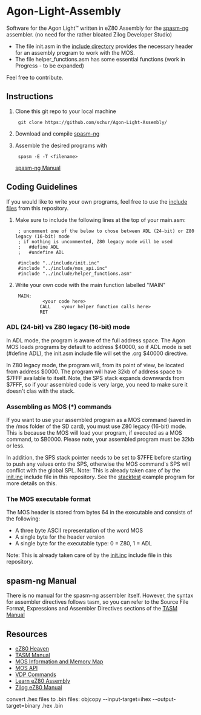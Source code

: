 # Agon-Light-Assembly
Software for the Agon Light™ written in eZ80 Assembly for the [spasm-ng](https://github.com/alberthdev/spasm-ng) assembler. (no need for the rather bloated Zilog Developer Studio)

- The file init.asm in the [include directory](https://github.com/schur/Agon-Light-Assembly/tree/main/include) provides the necessary header for an assembly program to work with the MOS.
- The file helper_functions.asm has some essential functions (work in Progress - to be expanded)

Feel free to contribute.

## Instructions

1. Clone this git repo to your local machine

        git clone https://github.com/schur/Agon-Light-Assembly/

2. Download and compile [spasm-ng](https://github.com/alberthdev/spasm-ng)

3. Assemble the desired programs with

        spasm -E -T <filename>
   [spasm-ng Manual](#spasm-ng-manual)

## Coding Guidelines

If you would like to write your own programs, feel free to use the [include files](https://github.com/schur/Agon-Light-Assembly/tree/main/include) from this repository.

1. Make sure to include the following lines at the top of your main.asm:
        
        ; uncomment one of the below to chose between ADL (24-bit) or Z80 legacy (16-bit) mode
        ; if nothing is uncommented, Z80 legacy mode will be used
        ;   #define ADL
        ;   #undefine ADL
        
        #include "../include/init.inc"
        #include "../include/mos_api.inc"
        #include "../include/helper_functions.asm"

2. Write your own code with the main function labelled "MAIN"

        MAIN:
                 <your code here>
                CALL	<your helper function calls here>
                RET

### ADL (24-bit) vs Z80 legacy (16-bit) mode

In ADL mode, the program is aware of the full address space. The Agon MOS loads programs by default to address $40000, so if ADL mode is set (#define ADL), the init.asm include file will set the .org $40000 directive.

In Z80 legacy mode, the program will, from its point of view, be located from address $0000.  The program will have 32kb of address space to $7FFF available to itself. Note, the SPS stack expands downwards from $7FFF, so if your assembled code is very large, you need to make sure it doesn't clas with the stack. 

### Assembling as MOS (*) commands

If you want to use your assembled program as a MOS command (saved in the /mos folder of the SD card), you must use Z80 legacy (16-bit) mode. This is because the MOS will load your program, if executed as a MOS command, to $B0000. Please note, your assembled program must be 32kb or less. 

In addition, the SPS stack pointer needs to be set to $7FFE before starting to push any values onto the SPS, otherwise the MOS command's SPS will conflict with the global SPL. Note: This is already taken care of by the [init.inc](https://github.com/schur/Agon-Light-Assembly/blob/main/include/init.inc) include file in this repository.  See the [stacktest](https://github.com/schur/Agon-Light-Assembly/tree/main/stacktest) example program for more details on this.


### The MOS executable format

The MOS header is stored from bytes 64 in the executable and consists of the following:

- A three byte ASCII representation of the word MOS
- A single byte for the header version
- A single byte for the executable type: 0 = Z80, 1 = ADL

Note: This is already taken care of by the [init.inc](https://github.com/schur/Agon-Light-Assembly/blob/main/include/init.inc) include file in this repository.

## spasm-ng Manual

There is no manual for the spasm-ng assembler itself. However, the syntax for assembler directives follows tasm, so you can refer to the Source File Format, Expressions and Assembler Directives sections of the [TASM Manual](http://www.s100computers.com/Software%20Folder/6502%20Monitor/The%20Telemark%20Assembler%20Manual.pdf)

## Resources

- [eZ80 Heaven](https://ez80.readthedocs.io/en/latest/)
- [TASM Manual](http://www.s100computers.com/Software%20Folder/6502%20Monitor/The%20Telemark%20Assembler%20Manual.pdf)
- [MOS Information and Memory Map](https://github.com/breakintoprogram/agon-mos)
- [MOS API](https://github.com/breakintoprogram/agon-mos/blob/main/API.md)
- [VDP Commands](https://github.com/breakintoprogram/agon-vdp/blob/main/MANUAL.md)
- [Learn eZ80 Assembly](https://www.chibiakumas.com/ez80/)
- [Zilog eZ80 Manual](https://www.manualslib.com/manual/2210443/Zilog-Ez80.html#manual)

convert .hex files to .bin files: 
        objcopy --input-target=ihex --output-target=binary <filename>.hex <filename>.bin 
